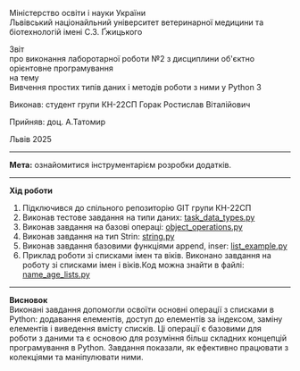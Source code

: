 Міністерство освіти і науки України  
Львівський націонайльний університет ветеринарної медицини та біотехнологій імені С.З. Ґжицького  

Звіт  
про виконання лаборотарної роботи №2 з дисциплини об'єктно орієнтовне програмування  
на тему  
Вивчення простих типів даних і методів роботи з ними у Python 3  

Виконав: студент групи КН-22СП Горак Ростислав Віталійович

Прийняв: доц. А.Татомир  

Львів 2025  

---

**Мета:** ознайомитися інструментарієм розробки додатків.

---

**Хід роботи**  
1. Підключився до спільного репозиторію GIT групи КН-22СП  
2. Виконав тестове завдання на типи даних:
   [task_data_types.py](task_data_types.py)
3. Виконав завдання на базові операці: 
   [object_operations.py](object_operations.py)
4. Виконав завдання на тип Strin:
   [string.py](string.py)
5. Виконав завдання базовими функціями append, inser: 
   [list_example.py](list_example.py)
6. Приклад роботи зі списками імен та віків.
Виконано завдання на роботу зі списками імен і віків.Код можна знайти в файлі:
[name_age_lists.py](name_age_lists.py)
---

**Висновок**  
Виконані завдання допомогли освоїти основні операції з списками в Python: додавання елементів, доступ до елементів за індексом, заміну елементів і виведення вмісту списків. Ці операції є базовими для роботи з даними та є основою для розуміння більш складних концепцій програмування в Python. Завдання показали, як ефективно працювати з колекціями та маніпулювати ними.

